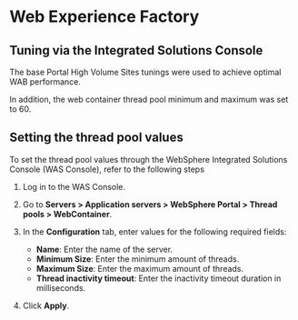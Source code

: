# Web Experience Factory

## Tuning via the Integrated Solutions Console

The base Portal High Volume Sites tunings were used to achieve optimal WAB performance.

In addition, the web container thread pool minimum and maximum was set to 60.

## Setting the thread pool values

To set the thread pool values through the WebSphere Integrated Solutions Console (WAS Console), refer to the following steps

1. Log in to the WAS Console.

2. Go to **Servers > Application servers > WebSphere Portal > Thread pools > WebContainer**.

3. In the **Configuration** tab, enter values for the following required fields:

    - **Name**: Enter the name of the server.
    - **Minimum Size**: Enter the minimum amount of threads.
    - **Maximum Size**: Enter the maximum amount of threads.
    - **Thread inactivity timeout**: Enter the inactivity timeout duration in milliseconds.

4. Click **Apply**.
